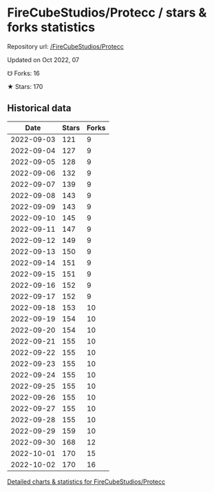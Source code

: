 # FireCubeStudios/Protecc / stars & forks statistics

Repository url: [/FireCubeStudios/Protecc](https://github.com/FireCubeStudios/Protecc)

Updated on Oct 2022, 07

☋ Forks: 16

★ Stars: 170

## Historical data
| Date | Stars | Forks |
|------|-------|-------|
| 2022-09-03 | 121 | 9 | 
| 2022-09-04 | 127 | 9 | 
| 2022-09-05 | 128 | 9 | 
| 2022-09-06 | 132 | 9 | 
| 2022-09-07 | 139 | 9 | 
| 2022-09-08 | 143 | 9 | 
| 2022-09-09 | 143 | 9 | 
| 2022-09-10 | 145 | 9 | 
| 2022-09-11 | 147 | 9 | 
| 2022-09-12 | 149 | 9 | 
| 2022-09-13 | 150 | 9 | 
| 2022-09-14 | 151 | 9 | 
| 2022-09-15 | 151 | 9 | 
| 2022-09-16 | 152 | 9 | 
| 2022-09-17 | 152 | 9 | 
| 2022-09-18 | 153 | 10 | 
| 2022-09-19 | 154 | 10 | 
| 2022-09-20 | 154 | 10 | 
| 2022-09-21 | 155 | 10 | 
| 2022-09-22 | 155 | 10 | 
| 2022-09-23 | 155 | 10 | 
| 2022-09-24 | 155 | 10 | 
| 2022-09-25 | 155 | 10 | 
| 2022-09-26 | 155 | 10 | 
| 2022-09-27 | 155 | 10 | 
| 2022-09-28 | 155 | 10 | 
| 2022-09-29 | 159 | 10 | 
| 2022-09-30 | 168 | 12 | 
| 2022-10-01 | 170 | 15 | 
| 2022-10-02 | 170 | 16 | 


[Detailed charts & statistics for FireCubeStudios/Protecc](https://reviewgithub.com/rep/FireCubeStudios/Protecc)
